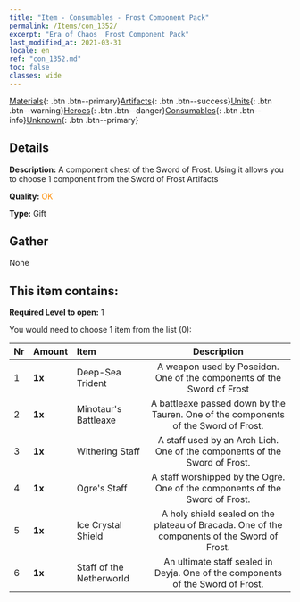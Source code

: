 ```yaml
---
title: "Item - Consumables - Frost Component Pack"
permalink: /Items/con_1352/
excerpt: "Era of Chaos  Frost Component Pack"
last_modified_at: 2021-03-31
locale: en
ref: "con_1352.md"
toc: false
classes: wide
---
```

 [Materials](/Items/){: .btn .btn--primary}[Artifacts](/Items/Artifacts/){: .btn .btn--success}[Units](/Items/Units/){: .btn .btn--warning}[Heroes](/Items/Heroes/){: .btn .btn--danger}[Consumables](/Items/Consumables/){: .btn .btn--info}[Unknown](/Items/Unknown/){: .btn .btn--primary}

## Details
 **Description:** A component chest of the Sword of Frost. Using it allows you to choose 1 component from the Sword of Frost Artifacts

 **Quality:** <span style="color: #FF8C00">OK</span>

 **Type:** Gift

## Gather

  None

## This item contains:

 **Required Level to open:** 1

 You would need to choose 1 item from the list (0):

  | Nr | Amount |     Item    | Description |
  |:---|:-------|:------------|:-----------:|
  | 1 |  **1x** | Deep-Sea Trident | A weapon used by Poseidon. One of the components of the Sword of Frost  | 
  | 2 |  **1x** | Minotaur's Battleaxe | A battleaxe passed down by the Tauren. One of the components of the Sword of Frost.  | 
  | 3 |  **1x** | Withering Staff | A staff used by an Arch Lich. One of the components of the Sword of Frost.  | 
  | 4 |  **1x** | Ogre's Staff | A staff worshipped by the Ogre. One of the components of the Sword of Frost.  | 
  | 5 |  **1x** | Ice Crystal Shield | A holy shield sealed on the plateau of Bracada. One of the components of the Sword of Frost.  | 
  | 6 |  **1x** | Staff of the Netherworld | An ultimate staff sealed in Deyja. One of the components of the Sword of Frost.  | 
